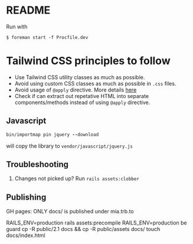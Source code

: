 # README

Run with

```
$ foreman start -f Procfile.dev
```

# Tailwind CSS principles to follow

- Use Tailwind CSS utility classes as much as possible.
- Avoid using custom CSS classes as much as possible in `.css` files.
- Avoid usage of `@apply` directive. More details [here](https://tailwindcss.com/docs/reusing-styles#avoiding-premature-abstraction)
- Check if can extract out repetative HTML into separate components/methods instead of using `@apply` directive.

## Javascript

```ruby
bin/importmap pin jquery --download
```

will copy the library to `vendor/javascript/jquery.js`


## Troubleshooting

1. Changes not picked up? Run `rails assets:clobber`

## Publishing

GH pages: ONLY docs/ is published under mia.trb.to


RAILS_ENV=production rails assets:precompile
RAILS_ENV=production be guard
cp -R public/2.1 docs && cp -R public/assets docs/
touch docs/index.html
